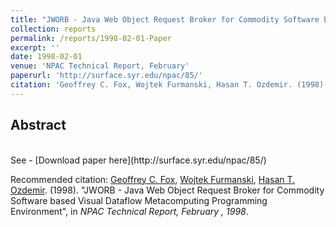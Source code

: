 ```yaml
---
title: "JWORB - Java Web Object Request Broker for Commodity Software based Visual Dataflow Metacomputing Programming Environment"
collection: reports
permalink: /reports/1998-02-01-Paper
excerpt: ''
date: 1998-02-01
venue: 'NPAC Technical Report, February'
paperurl: 'http://surface.syr.edu/npac/85/'
citation: 'Geoffrey C. Fox, Wojtek Furmanski, Hasan T. Ozdemir. (1998). &quot;JWORB - Java Web Object Request Broker for Commodity Software based Visual Dataflow Metacomputing Programming Environment&quot;, in <i>NPAC Technical Report, February, 1998</i>.'
---
```


Abstract
-------- 

<br>
See
- [Download paper here](http://surface.syr.edu/npac/85/)


Recommended citation: [Geoffrey C. Fox](https://www.linkedin.com/in/geoffrey-fox-10581a1/), [Wojtek Furmanski](https://www.linkedin.com/in/wojtek-furmanski-30248957/), [Hasan T. Ozdemir](https://www.linkedin.com/in/hasantimucinozdemir/). (1998). "JWORB - Java Web Object Request Broker for Commodity Software based Visual Dataflow Metacomputing Programming Environment", in <i>NPAC Technical Report, February , 1998</i>.
